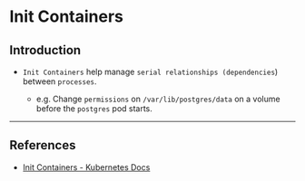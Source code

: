 # Init Containers

## Introduction

* `Init Containers` help manage `serial relationships (dependencies`) between `processes`.

    * e.g. Change `permissions` on `/var/lib/postgres/data` on a volume before the `postgres` pod starts. 

---

## References

* [Init Containers - Kubernetes Docs](https://kubernetes.io/docs/concepts/workloads/pods/init-containers/)